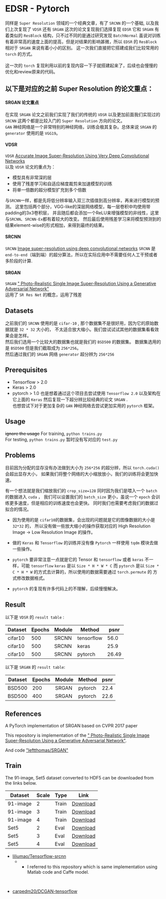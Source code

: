 # EDSR - Pytorch 

同样是 `Super Resolution` 领域的一个经典文章，有了 `SRCNN` 的一个基础, 以及我们上次复现了 `VDSR` 还有 `SRGAN` 
这次的论文复现我们选择复现 `EDSR` 它和 `SRGAN` 有着类似的 `ResBlock` 结构，只不过不同的是通过研究发现 `BatchNormal` 
虽说对训练有着非常高的速度上面的提高，但是对结果的影响甚微，所以 `EDSR` 的 `ResBlock` 相对于 `SRGAN` 来说有着小小的区别。 
这一次我们直接把它搭建成我们比较常用的 `torch` 的方式。  
<br> 这一次的 `torch` 复现利用以前的复现内容一下子就搭建起来了，后续也会慢慢的优化和review原来的代码。


## 以下是对应的之前 Super Resolution 的论文重点：

#### SRGAN 论文重点
在实现 `SRGAN` 论文之前我们实现了我们的传统的 `VDSR` 以及更加前面我们实现过的 `SRCNN` 这两个都是比较入门的 `Super Resolution` 方向的论文。    
`GAN` 神经网络是一个非常特别的神经网络，训练会极其复杂。总体来说 `SRGAN` 的 `generator` 使用的是 `VGG19`。

#### VDSR
`VDSR`  [Accurate Image Super-Resolution Using Very Deep Convolutional Networks](https://www.cv-foundation.org/openaccess/content_cvpr_2016/papers/Kim_Accurate_Image_Super-Resolution_CVPR_2016_paper.pdf)  
以及 `VDSR` 论文的重点为：
* 模型具有非常深的层
* 使用了残差学习和自适应梯度裁剪来加速模型的训练
* 将单一倍数的超分模型扩充到多个倍数  
  
与`SRCNN`一样，都是先将低分辨率输入双三次插值到高分辨率，再来进行模型的预测。
这里包括两个部分，VGG-like的深层网络模型，每一层卷积中均使用带padding的3x3卷积层，
并且随后都会添加一个ReLU来增强模型的非线性，这里与`SRCNN`、`SRCNN-Ex`都有着较大的改变。
然后最后使用残差学习来将模型预测到的结果element-wise的形式相加，来得到最终的结果。  

#### SRCNN
`SRCNN` [Image super-resolution using deep convolutional networks](https://ieeexplore.ieee.org/document/7115171/;jsessionid=sqmfzoJEerWjinbTLnm8TVyWaFJSTAXKVbNp_abvj-XrT4nB9Sf6!84601464)
`SRCNN` 是 `end-to-end`（端到端）的超分算法，所以在实际应用中不需要任何人工干预或者多阶段的计算.

#### SRGAN
`SRGAN` [" Photo-Realistic Single Image Super-Resolution Using a Generative Adversarial Network"](https://arxiv.org/abs/1609.04802)  
运用了 `SR Res Net` 的概念，运用了残差


## Datasets

之前我们的 `SRCNN` 使用的是 `cifar-10` , 那个数据集不是很好用，因为它的原始数据就是 `32 * 32` 大小的，
不太适合放大缩小。我们尝试试试其他的数据集看看效果会是怎样。  
然后我们选用一个比较大的数据集也就是我们的 `BSD500` 的数据集。
数据集选用的是 `BSD500` 但是我们截取成为 `256*256`。  
然后通过我们的 `SRGAN` 网络 `generator` 超分辨为 `256*256`



## Prerequisites
 * Tensorflow  > 2.0  
 * Keras > 2.0
 * pytorch > 1.0
也是想着通过这个项目去尝试使用 `Tensorflow 2.0` 以及架构在它上面的 `Keras` 然后复现一下超分辨比较经典的论文 `SRGAN` .    
也想尝试下对于更加复杂的 `GAN` 神经网络去尝试更加实用的 `pytorch` 框架。


## Usage
~~ignore the usage~~
For training, `python trains.py`
<br>
For testing, `python trains.py` 暂时没有写对应的 `test.py`



## Problems  
目前因为分配的显存没有办法做到大小为 `256*256` 的超分辨，所以 `torch.cuda()` 会超出显存大小，
如果我们将整个网络的大小缩放放小，我们的训练将会更加快速。    
  
有一个想法就是我们缩放我们的 `crop_size=128` 同时因为我们是喂入一个 `batch` 的数据进入 `cuda` ， 
我们可以设置我们的 `batch_size` 更小，虽说一个 `epoch` 会训练更多速度，但是相应的训练速度也会更快。
同时我们也需要考虑我们的数据过拟合的情况。

* 因为使用的是 `cifar10`的数据集，会出现的问题就是它的图像数据的大小是 `32*32` 的，
  所以没有做一些放大缩小的操作获取对应的 High Resolution Image -> Low Resolution Image 的操作。
  
* 做的 `Keras` 和 `Tensorflow` 的训练并没有像 `Pytorch` 一样使用 `tqdm` 模块去做一些操作。  
  
* `pytorch` 要非常注意一点就是它的 Tensor 和 `tensorflow` 或者 `keras` 不一样，可能 `tensorflow` `keras` 是以
  `Size * H * W * C` 而 `pytorch` 是以 `Size * C * H * W` 的方式去计算的，所以使用的数据需要通过 `torch.permute` 的 方式修改数据格式。
  
* `pytorch` 的复现有许多代码上的不理解，后续慢慢解决。
  

## Result
  
以下是 `VDSR` 的 `result table` :  

| Dataset | Epochs | Module | Method     | psnr   |
|---------|------- |------  |------      | ------ |
| cifar10 | 500    | SRCNN  | tensorflow | 56.0   |
| cifar10 | 500    | SRCNN  | keras      | 25.9   |
| cifar10 | 500    | SRCNN  | pytorch    | 26.49  |


以下是 `SRGAN` 的 `result table`: 

| Dataset | Epochs | Module | Method | psnr | 
| ------- | ------ | ------ | ------ | ---- |
| BSD500  |  200   | SRGAN  | pytorch| 22.4 |
| BSD500  |  400   | SRGAN  | pytorch| 22.6 |


[comment]: <> (训练了 200 个 Epochs 的 `SRGAN` ：)
  
[comment]: <> (分别为)

[comment]: <> (| Bicubic | High Resolution | Super Resolution |)

[comment]: <> (|---------|---------------- |----------------- | )

[comment]: <> (![avatar]&#40;srgan_torch_model_file/training_results/SRF_4/epoch_200_index_1.png&#41;)

[comment]: <> (![avatar]&#40;srgan_torch_model_file/training_results/SRF_4/epoch_200_index_6.png&#41;)
  
[comment]: <> (训练了 400 个 Epochs 的 `SRGAN` ：)

[comment]: <> (![avatar]&#40;srgan_torch_model_file/training_results/SRF_4/epoch_400_index_2.png&#41;)

[comment]: <> (![avatar]&#40;srgan_torch_model_file/training_results/SRF_4/epoch_400_index_5.png&#41;)

[comment]: <> (<img src="srgan_torch_model_file/training_results/SRF_4/epoch_200_index_1.png" alt="Epochs 200">)

  
[comment]: <> (`tensorflow` 可能是因为数据集的问题导致 `psnr` 的计算会出现一些小的问题)

[comment]: <> (因为数据集的使用问题，所以模型的训练是没有意义的。  )

[comment]: <> (出于对`cifar`数据集的一个不了解，它是 `32*32`的，但是我将它 bicubic 放大成了 `128*128` 作为 ground true。  )

[comment]: <> (然后训练数据 从 `32*32` resize 到 `32*32` 用邻近插值，然后又 bicubic 放大成 `128*128` 作为训练数据，这个是无效的训练。)

[comment]: <> (所以训练效果直接爆炸。  )

[comment]: <> (后续也不因数据集问题做更多的尝试和改进。整个内容当作对 `tensorflow > 2.0`  的一个入门尝试。)

## References

A PyTorch implementation of SRGAN based on CVPR 2017 paper
  
This repository is implementation of the [" Photo-Realistic Single Image Super-Resolution Using a Generative Adversarial Network"](https://arxiv.org/abs/1609.04802).

And code ["leftthomas/SRGAN"](https://github.com/leftthomas/SRGAN)

## Train

The 91-image, Set5 dataset converted to HDF5 can be downloaded from the links below.

| Dataset | Scale | Type | Link |
|---------|-------|------|------|
| 91-image | 2 | Train | [Download](https://www.dropbox.com/s/2hsah93sxgegsry/91-image_x2.h5?dl=0) |
| 91-image | 3 | Train | [Download](https://www.dropbox.com/s/curldmdf11iqakd/91-image_x3.h5?dl=0) |
| 91-image | 4 | Train | [Download](https://www.dropbox.com/s/22afykv4amfxeio/91-image_x4.h5?dl=0) |
| Set5 | 2 | Eval | [Download](https://www.dropbox.com/s/r8qs6tp395hgh8g/Set5_x2.h5?dl=0) |
| Set5 | 3 | Eval | [Download](https://www.dropbox.com/s/58ywjac4te3kbqq/Set5_x3.h5?dl=0) |
| Set5 | 4 | Eval | [Download](https://www.dropbox.com/s/0rz86yn3nnrodlb/Set5_x4.h5?dl=0) |



* [liliumao/Tensorflow-srcnn](https://github.com/liliumao/Tensorflow-srcnn) 
  * - I referred to this repository which is same implementation using Matlab code and Caffe model.
<br>

* [carpedm20/DCGAN-tensorflow](https://github.com/carpedm20/DCGAN-tensorflow) 


